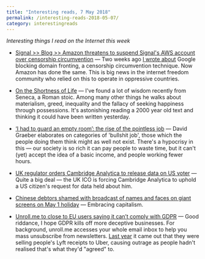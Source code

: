 ```yaml
---
title: "Interesting reads, 7 May 2018"
permalink: /interesting-reads-2018-05-07/
category: interestingreads
---
```


*Interesting things I read on the Internet this week*

<!--more-->

- [Signal >> Blog >> Amazon threatens to suspend Signal's AWS account over censorship circumvention](https://signal.org/blog/looking-back-on-the-front/) — Two weeks ago [I wrote about](https://www.paulfurley.com/interesting-reads-2018-04-23/) Google blocking domain fronting, a censorship circumvention technique. Now Amazon has done the same. This is big news in the internet freedom community who relied on this to operate in oppressive countries.

- [On the Shortness of Life](https://www.goodreads.com/book/show/97412.On_the_Shortness_of_Life?from_search=true) — I've found a lot of wisdom recently from Seneca, a Roman stoic. Among many other things he walks about materialism, greed, inequality and the fallacy of seeking happiness through possessions. It's astonishing reading a 2000 year old text and thinking it could have been written yesterday.

- [‘I had to guard an empty room’: the rise of the pointless job](https://www.theguardian.com/money/2018/may/04/i-had-to-guard-an-empty-room-the-rise-of-the-pointless-job) — David Graeber elaborates on categories of 'bullshit job', those which the people doing them think might as well not exist. There's a hypocrisy in this — our society is so rich it can pay people to waste time, but it can't (yet) accept the idea of a basic income, and people working fewer hours.

- [UK regulator orders Cambridge Analytica to release data on US voter](https://www.theguardian.com/uk-news/2018/may/05/cambridge-analytica-uk-regulator-release-data-us-voter-david-carroll) — Quite a big deal — the UK ICO is forcing Cambridge Analytica to uphold a US citizen's request for data held about him.

- [Chinese debtors shamed with broadcast of names and faces on giant screens on May 1 holiday](http://m.scmp.com/news/china/society/article/2144690/chinese-debtors-shamed-broadcast-names-and-faces-giant-screens) — Embracing capitalism.

- [Unroll.me to close to EU users saying it can’t comply with GDPR](https://techcrunch.com/2018/05/05/unroll-me-to-close-to-eu-users-saying-it-cant-comply-with-gdpr/) — Good riddance, I hope GDPR kills off more deceptive businesses. For background, unroll.me accesses your whole email inbox to help you mass unsubscribe from newsletters. [Last year](https://www.nytimes.com/2017/04/24/technology/personal-data-firm-slice-unroll-me-backlash-uber.html) it came out that they were selling people's Lyft receipts to Uber, causing outrage as people hadn't realised that's what they'd "agreed" to.

